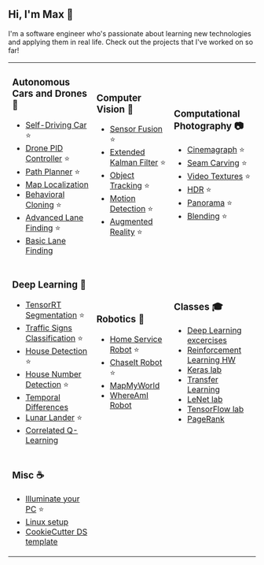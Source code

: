 ## Hi, I'm Max 👋

I'm a software engineer who's passionate about learning new technologies and applying them in real life. Check out the projects that I've worked on so far!  

<table>
<tr>
<td>
 
### Autonomous Cars and Drones :car: 
 - [Self-Driving Car](https://github.com/max-kazak/CarND-Capstone) :star: 
 - [Drone PID Controller](https://github.com/max-kazak/FCND-Controls-CPP) :star: 
 - [Path Planner](https://github.com/max-kazak/PathPlanner) :star: 
 - [Map Localization](https://github.com/max-kazak/Localization-ParticleFilter) 
 - [Behavioral Cloning](https://github.com/max-kazak/AutonomousCar_Mk1) :star: 
 - [Advanced Lane Finding](https://github.com/max-kazak/AdvancedLaneFinding) :star: 
 - [Basic Lane Finding](https://github.com/max-kazak/FindLaneLinesP1) 

</td><td>

### Computer Vision :eyes: 
 - [Sensor Fusion](https://github.com/max-kazak/SensorFusion) :star: 
 - [Extended Kalman Filter](https://github.com/max-kazak/EKF) :star: 
 - [Object Tracking](https://github.com/max-kazak/CV_Tracking) :star: 
 - [Motion Detection](https://github.com/max-kazak/CV_Motion_Detection) :star: 
 - [Augmented Reality](https://github.com/max-kazak/CV_AR) :star: 

</td><td>

### Computational Photography :camera: 
 - [Cinemagraph](https://github.com/max-kazak/CP_Cinemagrpah) :star: 
 - [Seam Carving](https://github.com/max-kazak/CP_Seam_Carving) :star: 
 - [Video Textures](https://github.com/max-kazak/CP_video_textures) :star: 
 - [HDR](https://github.com/max-kazak/CP_HDR) :star: 
 - [Panorama](https://github.com/max-kazak/CP_Panorama) :star: 
 - [Blending](https://github.com/max-kazak/CP_Pyramid_Blending) :star: 

</td>
</tr><tr>
<td>
 
### Deep Learning :brain: 
 - [TensorRT Segmentation](https://github.com/max-kazak/trt-segmentation) :star:
 - [Traffic Signs Classification](https://github.com/max-kazak/CarND_TrafficSigns_Classification) :star: 
 - [House Detection](https://github.com/max-kazak/house_detection) :star: 
 - [House Number Detection](https://github.com/max-kazak/CV_House_Numbers_Detection) :star: 
 - [Temporal Differences](https://github.com/max-kazak/RL_Sutton)
 - [Lunar Lander](https://github.com/max-kazak/LunarLander) :star: 
 - [Correlated Q-Learning](https://github.com/max-kazak/Correlated-QLearning)

</td><td>

### Robotics :robot: 
 - [Home Service Robot](https://github.com/max-kazak/HomeServiceRobot) :star: 
 - [ChaseIt Robot](https://github.com/max-kazak/RoboticsND-ChaseIt) :star: 
 - [MapMyWorld](https://github.com/max-kazak/RoboticsND-MapMyWorld)
 - [WhereAmI Robot](https://github.com/max-kazak/RoboticsND-WhereAmI) 

</td><td>

### Classes :mortar_board: 
 - [Deep Learning excercises](https://github.com/max-kazak/deep-learning)
 - [Reinforcement Learning HW](https://github.com/max-kazak/RL_HW)
 - [Keras lab](https://github.com/max-kazak/CarND-Keras-Lab)
 - [Transfer Learning](https://github.com/max-kazak/CarND-Transfer-Learning-Lab)
 - [LeNet lab](https://github.com/max-kazak/CarND-LeNet-Lab)
 - [TensorFlow lab](https://github.com/max-kazak/CarND-TensorFlow-Lab)
 - [PageRank](https://github.com/max-kazak/PageRank)

</td>
</tr><tr>
<td>
 
 ### Misc :coffee: 
 - [Illuminate your PC](https://github.com/max-kazak/PC_LED_Controller) :star: 
 - [Linux setup](https://github.com/max-kazak/Linux_setup)
 - [CookieCutter DS template](https://github.com/max-kazak/template-ds)
 
</td>
</tr>
</table>



<!--
**max-kazak/max-kazak** is a ✨ _special_ ✨ repository because its `README.md` (this file) appears on your GitHub profile.

Here are some ideas to get you started:

- 🔭 I’m currently working on ...
- 🌱 I’m currently learning ...
- 👯 I’m looking to collaborate on ...
- 🤔 I’m looking for help with ...
- 💬 Ask me about ...
- 📫 How to reach me: ...
- ⚡ Fun fact: ...
-->
